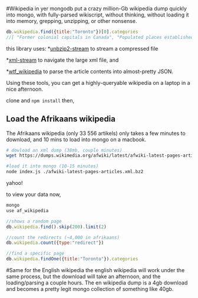 #Wikipedia in yer mongodb
put a crazy million-Gb wikipedia dump quickly into mongo, with fully-parsed wikiscript, without thinking, without loading it into memory, grepping, unzipping, or other nonsense.

````javascript
db.wikipedia.find({title:"Toronto"})[0].categories
//[ "Former colonial capitals in Canada", "Populated places established in 1793", ... ]
````
this library uses:
*[unbzip2-stream](https://github.com/regular/unbzip2-stream) to stream a compressed file

*[xml-stream](https://github.com/assistunion/xml-stream) to navigate the large xml file, and

*[wtf_wikipedia](https://github.com/spencermountain/wtf_wikipedia) to parse the article contents into almost-pretty JSON.

Using these tools, you can get a highly-queryable wikipedia on a laptop in a nice afternoon.

clone and `npm install` then,

## Load the Afrikaans wikipedia
The Afrikaans wikipedia (only 33 556 artikels) only takes a few minutes to download, and 10 mins to load into mongo on a macbook.

````bash
# dowload an xml dump (38mb, couple minutes)
wget https://dumps.wikimedia.org/afwiki/latest/afwiki-latest-pages-articles.xml.bz2

#load it into mongo (10-15 minutes)
node index.js ./afwiki-latest-pages-articles.xml.bz2
````
yahoo!

to view your data now,
````javascript
mongo
use af_wikipedia

//shows a random page
db.wikipedia.find().skip(200).limit(2)

//count the redirects (~4,000 in afrikaans)
db.wikipedia.count({type:"redirect"})

//find a specific page
db.wikipedia.findOne({title:"Toronto"}).categories
````

#Same for the English wikipedia
the english wikipedia will work under the same process, but
the download will take an afternoon, and the loading/parsing a couple hours. The en wikipedia dump is a 4gb download and becomes a pretty legit mongo collection of something like 40gb.
